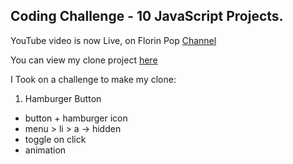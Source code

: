 ## Coding Challenge - 10 JavaScript Projects.

YouTube video is now Live, on Florin Pop [Channel](https://www.youtube.com/watch?v=8GPPJpiLqHk)

You can view my clone project [here](https://10-javascript-challenge.netlify.app/)

I Took on a challenge to make my clone:


1. Hamburger Button

-   button + hamburger icon
-   menu > li > a -> hidden
-   toggle on click
-   animation
